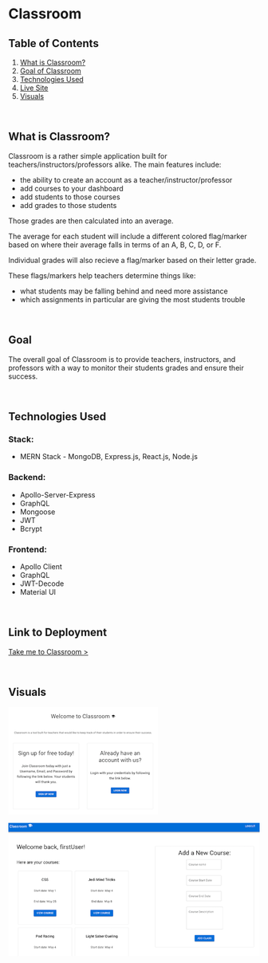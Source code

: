# Classroom

## Table of Contents

1. [What is Classroom?](#What-is-Classroom?)
2. [Goal of Classroom](#Goal)
3. [Technologies Used](#Technologies-Used)
4. [Live Site](#Link-to-Deployment)
5. [Visuals](#Visuals)

&nbsp;

## What is Classroom?

Classroom is a rather simple application built for teachers/instructors/professors alike. The main features include: 

- the ability to create an account as a teacher/instructor/professor 
- add courses to your dashboard
- add students to those courses
- add grades to those students

Those grades are then calculated into an average.

The average for each student will include a different colored flag/marker based on where their average falls in terms of an A, B, C, D, or F.

Individual grades will also recieve a flag/marker based on their letter grade.

These flags/markers help teachers determine things like:

- what students may be falling behind and need more assistance
- which assignments in particular are giving the most students trouble 

&nbsp;

## Goal

The overall goal of Classroom is to provide teachers, instructors, and professors with a way to monitor their students grades and ensure their success.

&nbsp;

## Technologies Used

### Stack:
- MERN Stack - MongoDB, Express.js, React.js, Node.js

### Backend:
- Apollo-Server-Express
- GraphQL
- Mongoose
- JWT
- Bcrypt

### Frontend: 
- Apollo Client
- GraphQL
- JWT-Decode
- Material UI

&nbsp;

## Link to Deployment

[Take me to Classroom >](https://classroom-tracker-app.herokuapp.com/)

&nbsp;

## Visuals

![homepage](/classroom-homepage.png)

![dashboard](/classroom-dashboard.png)
